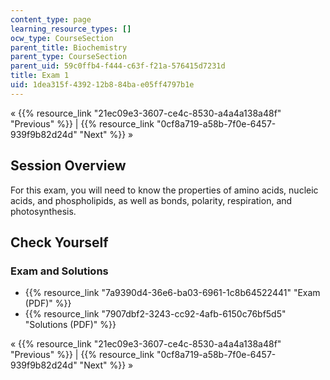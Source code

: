 ```yaml
---
content_type: page
learning_resource_types: []
ocw_type: CourseSection
parent_title: Biochemistry
parent_type: CourseSection
parent_uid: 59c0ffb4-f444-c63f-f21a-576415d7231d
title: Exam 1
uid: 1dea315f-4392-12b8-84ba-e05ff4797b1e
---
```


« {{% resource_link "21ec09e3-3607-ce4c-8530-a4a4a138a48f" "Previous" %}} | {{% resource_link "0cf8a719-a58b-7f0e-6457-939f9b82d24d" "Next" %}} »

Session Overview
----------------

For this exam, you will need to know the properties of amino acids, nucleic acids, and phospholipids, as well as bonds, polarity, respiration, and photosynthesis.

Check Yourself
--------------

### Exam and Solutions

*   {{% resource_link "7a9390d4-36e6-ba03-6961-1c8b64522441" "Exam (PDF)" %}}
*   {{% resource_link "7907dbf2-3243-cc92-4afb-6150c76bf5d5" "Solutions (PDF)" %}}

« {{% resource_link "21ec09e3-3607-ce4c-8530-a4a4a138a48f" "Previous" %}} | {{% resource_link "0cf8a719-a58b-7f0e-6457-939f9b82d24d" "Next" %}} »